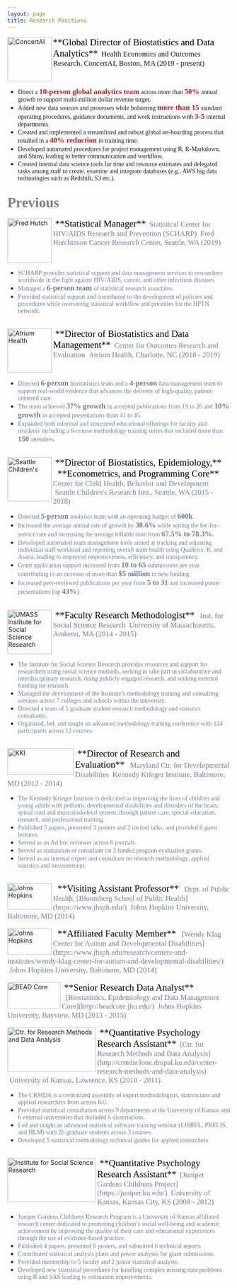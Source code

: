```yaml
---
layout: page
title: Research Positions 
---
```


<a href="https://www.concertai.com/">
<img align="left" width="100" height="100" src="https://cdn.theorg.com/3743d4b3-634e-4c82-a1e6-6c7fa35e4972_medium.jpg" alt="ConcertAI"> </a> 
<span style="color:black; font-family:Palatino; font-size:1.5em;">**Global Director of Biostatistics and Data Analytics**</span>      
<span style="color:lightsteelblue4; font-family:Palatino; font-size:1.20em;">&nbsp;Health Economics and Outcomes Research, ConcertAI, Boston, MA (2019 - present)</span> <br clear="left"/>          
  
* <span style="color:lightsteelblue4; font-family:Palatino;"> Direct a </span> <span style="color:firebrick; font-family:Palatino; font-size:1.20em;">**10-person global analytics team**</span> <span style="color:lightsteelblue4; font-family:Palatino;"> across more than </span> <span style="color:firebrick; font-family:Palatino; font-size:1.20em;">**50%**</span> <span style="color:lightsteelblue4; font-family:Palatino;">annual growth to support multi-million dollar revenue target. 
* <span style="color:lightsteelblue4; font-family:Palatino;">Added new data sources and processes while bolstering </span> <span style="color:firebrick; font-family:Palatino; font-size:1.20em;">**more than 15**</span> <span style="color:lightsteelblue4; font-family:Palatino;">standard operating procedures, guidance documents, and work instructions with </span> <span style="color:firebrick; font-family:Palatino; font-size:1.20em;">**3-5**</span> <span style="color:lightsteelblue4; font-family:Palatino;"> internal departments.</span>
* <span style="color:lightsteelblue4; font-family:Palatino;">Created and implemented a streamlined and robust global on-boarding process that resulted in a </span> <span style="color:firebrick; font-family:Palatino; font-size:1.20em;">**40% reduction**</span> <span style="color:lightsteelblue4; font-family:Palatino;"> in training time.</span>
* <span style="color:lightsteelblue4; font-family:Palatino;">Developed automated procedures for project management using R, R-Markdown, and Shiny, leading to better communication and workflow.</span> 
* <span style="color:lightsteelblue4; font-family:Palatino;">Created internal data science tools for time and resource estimates and delegated tasks among staff to create, examine and integrate databases (e.g., AWS big data technologies such as Redshift, S3 etc.).</span>   

## <span style="color:Grey; font-family:Palatino; font-size:1.50em;">Previous</span> 

<a href="http://www.fredhutch.org">
<img align="left" width="100" height="100" src="https://pbs.twimg.com/profile_images/509056962743382016/jOKr-9bc_400x400.png" alt="Fred Hutch"> </a>
<span style="color:black; font-family:Palatino; font-size:1.5em;">&nbsp;**Statistical Manager**</span>       
<span style="color:slategrey; font-family:Palatino; font-size:1.20em;">&nbsp;Statistical Center for HIV/AIDS Research and Prevention (SCHARP)</span>       
<span style="color:slategrey; font-family:Palatino; font-size:1.20em;">&nbsp;Fred Hutchinson Cancer Research Center, Seattle, WA (2019)</span> <br clear="left"/>         

* <span style="color:slategrey; font-family:Palatino;">SCHARP provides statistical support and data management services to researchers worldwide in the fight against HIV/AIDS, cancer, and other infectious diseases.</span>  
* <span style="color:slategrey; font-family:Palatino;">Managed a </span><span style="color:slategrey; font-family:Palatino; font-size:1.20em;">**6-person team**</span> <span style="color:slategrey; font-family:Palatino;"> of statistical research associates.</span> 
* <span style="color:slategrey; font-family:Palatino;">Provided statistical support and contributed to the development of policies and procedures while overseeing statistical workflow and priorities for the HPTN network.</span>   

<br/>

<a href="https://atriumhealth.org">
<img align="left" width="100" height="100" src="https://yt3.ggpht.com/ytc/AAUvwngOV79SQ6mhAOH0wGGz2HGZc-R4C-9FTgeocd_B1Q=s900-c-k-c0x00ffffff-no-rj" alt="Atrium Health"> </a>
<span style="color:black; font-family:Palatino; font-size:1.5em;">&nbsp;**Director of Biostatistics and Data Management**</span>     
<span style="color:slategrey; font-family:Palatino; font-size:1.20em;">&nbsp;Center for Outcomes Research and Evaluation</span>         
<span style="color:slategrey; font-family:Palatino; font-size:1.20em;">&nbsp;Atrium Health, Charlotte, NC (2018 - 2019)</span> <br clear="left"/>            

* <span style="color:slategrey; font-family:Palatino;">Directed </span><span style="color:slategrey; font-family:Palatino; font-size:1.20em;">**6-person** </span><span style="color:slategrey; font-family:Palatino;">biostatistics team and a </span><span style="color:slategrey; font-family:Palatino; font-size:1.20em;">**4-person**</span><span style="color:slategrey; font-family:Palatino;"> data management team to support real-world evidence that advances the delivery of high-quality, patient-centered care.</span>  
* <span style="color:slategrey; font-family:Palatino;">The team achieved </span><span style="color:slategrey; font-family:Palatino; font-size:1.20em;">**37% growth**</span><span style="color:slategrey; font-family:Palatino;"> in accepted publications from 19 to 26 and </span><span style="color:slategrey; font-family:Palatino; font-size:1.20em;">**10% growth** </span><span style="color:slategrey; font-family:Palatino;"> in accepted presentations from 41 to 45.</span>  
* <span style="color:slategrey; font-family:Palatino;">Expanded both informal and structured educational offerings for faculty and residents including a 6-course methodology training series that included more than </span><span style="color:slategrey; font-family:Palatino; font-size:1.20em;">**150**</span><span style="color:slategrey; font-family:Palatino;"> attendees.</span> 

<br/>

<a href="https://www.seattlechildrens.org/research">
<img align="left" width="100" height="100" src="https://media-exp1.licdn.com/dms/image/C4E0BAQHdiK6X4_K2bg/company-logo_200_200/0?e=2159024400&v=beta&t=V4FEBFyR9dWfUUX-e3LfaLsGIXtCPN4ECJDgqMTkpdY" alt="Seattle Children's"> </a>
<span style="color:black; font-family:Palatino; font-size:1.5em;">&nbsp;**Director of Biostatistics, Epidemiology,**</span>        
<span style="color:black; font-family:Palatino; font-size:1.5em;">&nbsp;&nbsp;**Econometrics, and Programming Core**</span>            
<span style="color:slategrey; font-family:Palatino; font-size:1.20em;">Center for Child Health, Behavior and Development</span>       
<span style="color:slategrey; font-family:Palatino; font-size:1.20em;">&nbsp;Seattle Children's Research Inst., Seattle, WA (2015 - 2018)</span> <br clear="left"/>             

* <span style="color:slategrey; font-family:Palatino;">Directed </span><span style="color:slategrey; font-family:Palatino; font-size:1.20em;">**5-person** </span><span style="color:slategrey; font-family:Palatino;">analytics team with an operating budget of </span><span style="color:slategrey; font-family:Palatino; font-size:1.20em;">**600k**.</span> 
* <span style="color:slategrey; font-family:Palatino;">Increased the average annual rate of growth by </span><span style="color:slategrey; font-family:Palatino; font-size:1.20em;">**38.6%**</span><span style="color:slategrey; font-family:Palatino;"> while setting the fee-for-service rate and increasing the average billable time from </span><span style="color:slategrey; font-family:Palatino; font-size:1.20em;">**67.5% to 78.3%**.</span> 
* <span style="color:slategrey; font-family:Palatino;">Developed automated team management tools aimed at tracking and adjusting individual staff workload and reporting overall team health using Qualtrics, R, and Asana, leading to improved responsiveness, efficiency, and transparency.</span> 
* <span style="color:slategrey; font-family:Palatino;">Grant application support increased from </span><span style="color:slategrey; font-family:Palatino; font-size:1.20em;">**10 to 65**</span><span style="color:slategrey; font-family:Palatino;"> submissions per year contributing to an increase of more than </span><span style="color:slategrey; font-family:Palatino; font-size:1.20em;">**$5 million**</span><span style="color:slategrey; font-family:Palatino;"> in new funding.</span> 
* <span style="color:slategrey; font-family:Palatino;">Increased peer-reviewed publications per year from </span><span style="color:slategrey; font-family:Palatino; font-size:1.20em;">**5 to 31**</span><span style="color:slategrey; font-family:Palatino;"> and increased poster presentations (up </span><span style="color:slategrey; font-family:Palatino; font-size:1.20em;">**43%**</span><span style="color:slategrey; font-family:Palatino;">).</span>   

<br/>

<a href="https://www.umass.edu">
<img align="left" width="100" height="100" src="https://upload.wikimedia.org/wikipedia/en/thumb/4/4f/University_of_Massachusetts_Amherst_seal.svg/1200px-University_of_Massachusetts_Amherst_seal.svg.png" alt="UMASS Institute for Social Science Research"> </a>
<span style="color:black; font-family:Palatino; font-size:1.5em;">&nbsp;**Faculty Research Methodologist**</span>         
<span style="color:slategrey; font-family:Palatino; font-size:1.20em;">&nbsp;&nbsp;Inst. for Social Science Research</span>      
<span style="color:slategrey; font-family:Palatino; font-size:1.20em;">&nbsp;University of Massachusetts, Amherst, MA (2014 - 2015)</span> <br clear="left"/>             

* <span style="color:slategrey; font-family:Palatino;">The Institute for Social Science Research provides resources and support for researchers using social science methods, seeking to take part in collaborative and interdisciplinary research, doing publicly engaged research, and seeking external funding for research.</span> 
* <span style="color:slategrey; font-family:Palatino;">Managed the development of the Institute’s methodology training and consulting services across 7 colleges and schools within the university.</span> 
* <span style="color:slategrey; font-family:Palatino;">Directed a team of 5 graduate student research methodology and statistics consultants.</span>
* <span style="color:slategrey; font-family:Palatino;">Organized, led, and taught an advanced methodology training conference with 124 participants across 12 courses.</span>   

<br/>

<a href="https://www.kennedykrieger.org">
<img align="left" width="150" height="60" src="https://4.bp.blogspot.com/-_vDbLc2ii9k/UyjaOIbXBKI/AAAAAAAAE_s/8Z6nsgADqM4/s1600/KKI+Logo.png" alt="KKI"> </a>
<span style="color:black; font-family:Palatino; font-size:1.5em;">&nbsp;**Director of Research and Evaluation**</span>     
<span style="color:slategrey; font-family:Palatino; font-size:1.20em;">&nbsp;&nbsp;Maryland Ctr. for Developmental Disabilities</span>      
<span style="color:slategrey; font-family:Palatino; font-size:1.20em;">&nbsp;Kennedy Krieger Institute, Baltimore, MD (2012 - 2014)</span> <br clear="left"/>       

* <span style="color:slategrey; font-family:Palatino;">The Kennedy Krieger Institute is dedicated to improving the lives of children and young adults with pediatric developmental disabilities and disorders of the brain, spinal cord and musculoskeletal system, through patient care, special education, research, and professional training.</span>
* <span style="color:slategrey; font-family:Palatino;">Published 5 papers, presented 3 posters and 2 invited talks, and provided 6 guest lectures.</span> 
* <span style="color:slategrey; font-family:Palatino;">Served as an Ad hoc reviewer across 6 journals.</span> 
* <span style="color:slategrey; font-family:Palatino;">Served as statistician or consultant on 3 funded program evaluation grants.</span> 
* <span style="color:slategrey; font-family:Palatino;">Served as an internal expert and consultant on research methodology, applied statistics and measurement.</span>  

<br/>

<a href="https://www.jhu.edu">
<img align="left" width="100" height="60" src="https://www.jhsph.edu/sebin/z/s/bloomberg.logo.small.vertical.blue.png" alt="Johns Hopkins"> </a>
<span style="color:black; font-family:Palatino; font-size:1.5em;">&nbsp;&nbsp;**Visiting Assistant Professor**</span>        
<span style="color:slategrey; font-family:Palatino; font-size:1.20em;">&nbsp;&nbsp;Dept. of Public Health, [Bloomberg School of Public Health](https://www.jhsph.edu/)</span>       
<span style="color:slategrey; font-family:Palatino; font-size:1.20em;">&nbsp;Johns Hopkins University, Baltimore, MD (2014)</span> <br clear="left"/>       

<br/>

<a href="https://www.jhu.edu">
<img align="left" width="100" height="60" src="https://www.jhsph.edu/sebin/z/s/bloomberg.logo.small.vertical.blue.png" alt="Johns Hopkins"> </a>
<span style="color:black; font-family:Palatino; font-size:1.5em;">&nbsp;&nbsp;**Affiliated Faculty Member**</span>      
<span style="color:slategrey; font-family:Palatino; font-size:1.20em;">&nbsp;&nbsp;[Wendy Klag Center for Autism and Developmental Disabilities](https://www.jhsph.edu/research/centers-and-institutes/wendy-klag-center-for-autism-and-developmental-disabilities/)</span>            
<span style="color:slategrey; font-family:Palatino; font-size:1.20em;">&nbsp;Johns Hopkins University, Baltimore, MD (2014)</span> <br clear="left"/>       

<br/>

<a href="http://beadcore.jhu.edu/">
<img align="left" width="120" height="60" src="https://lh3.googleusercontent.com/proxy/ftn128P_jccfXZY_KnTWJmhjbBVRvsNsn4EMvKbPcrH3Bh3UmjYX7ZfazZuxnOjcW3uvvWduHwPfBLG79dD3y9CmDHs0N0v_x9JotplyHxsd3sRW4yjeTHYU3_ghZa_IwN_QtB9WTg" alt="BEAD Core"> </a>
<span style="color:black; font-family:Palatino; font-size:1.5em;">&nbsp;**Senior Research Data Analyst**</span>         
<span style="color:slategrey; font-family:Palatino; font-size:1.20em;">&nbsp;&nbsp;[Biostatistics, Epidemiology and Data Management Core](http://beadcore.jhu.edu/)</span>             <span style="color:slategrey; font-family:Palatino; font-size:1.20em;">&nbsp;Johns Hopkins University, Bayview, MD (2013 - 2015)</span> <br clear="left"/>     

<br/>

<a href="http://crmdaclone.drupal.ku.edu/center-research-methods-and-data-analysis">
<img align="left" width="200" height="100" src="https://brand.ku.edu/sites/default/files/images/guidelines/KU_sig_2color.png" alt="Ctr. for Research Methods and Data Analysis"> </a>
<span style="color:black; font-family:Palatino; font-size:1.5em;">&nbsp;**Quantitative Psychology Research Assistant**</span>     
<span style="color:slategrey; font-family:Palatino; font-size:1.20em;">&nbsp;[Ctr. for Research Methods and Data Analysis](http://crmdaclone.drupal.ku.edu/center-research-methods-and-data-analysis)</span>           
<span style="color:slategrey; font-family:Palatino; font-size:1.20em;">&nbsp;University of Kansas, Lawrence, KS (2010 - 2011)</span> <br clear="left"/>    

* <span style="color:slategrey; font-family:Palatino;">The CRMDA is a centralized assembly of expert methodologists, statisticians and applied researchers from across KU.</span> 
* <span style="color:slategrey; font-family:Palatino;">Provided statistical consultation across 9 departments at the University of Kansas and 6 external universities that included 6 dissertations.</span>  
* <span style="color:slategrey; font-family:Palatino;">Led and taught an advanced statistical software training seminar (LISREL, PRELIS, and HLM) with 26 graduate students across 3 courses.</span>  
* <span style="color:slategrey; font-family:Palatino;">Developed 5 statistical methodology technical guides for applied researchers.</span>  
  
<br/>

<a href="https://juniper.ku.edu/">
<img align="left" width="200" height="100" src="https://childrenscampusofkansascity.org/wp-content/uploads/sites/41/2018/08/juniper-gardens-childrens-project-logo.jpg" alt="Institute for Social Science Research"> </a>
<span style="color:black; font-family:Palatino; font-size:1.5em;">&nbsp;**Quantitative Psychology Research Assistant**</span>     
<span style="color:slategrey; font-family:Palatino; font-size:1.20em;">&nbsp;[Juniper Gardens Childrens Project](https://juniper.ku.edu/)</span>      
<span style="color:slategrey; font-family:Palatino; font-size:1.20em;">&nbsp;University of Kansas, Kansas City, KS (2008 - 2012)</span> <br clear="left"/>    

* <span style="color:slategrey; font-family:Palatino;">Juniper Gardens Childrens Research Program is a University of Kansas affiliated research center dedicated to promoting children’s social well-being and academic achievement by improving the quality of their care and educational experiences through the use of evidence-based practice.</span> 
* <span style="color:slategrey; font-family:Palatino;">Published 4 papers, presented 6 posters, and submitted 6 technical reports.</span>  
* <span style="color:slategrey; font-family:Palatino;">Contributed statistical analysis plans and power analyses for grant submissions.</span>  
* <span style="color:slategrey; font-family:Palatino;">Provided mentorship to 5 faculty and 2 junior statistical analysts.</span>  
* <span style="color:slategrey; font-family:Palatino;">Developed new statistical procedures for handling complex missing data problems using R and SAS leading to estimation improvements.</span>  
 
